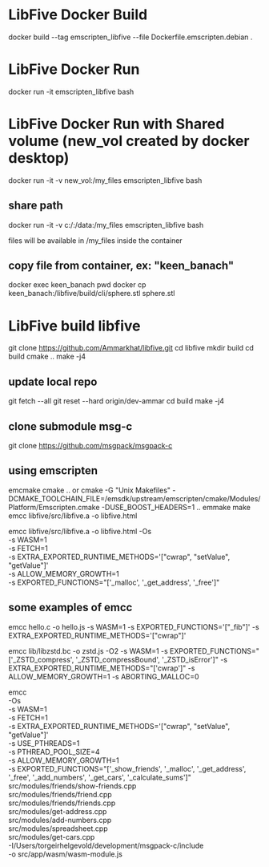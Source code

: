 # LibFive Docker Build
docker build --tag emscripten_libfive --file Dockerfile.emscripten.debian .

# LibFive Docker Run
docker run -it emscripten_libfive bash

# LibFive Docker Run with Shared volume (new_vol created by docker desktop)
docker run -it -v new_vol:/my_files emscripten_libfive bash

## share path
docker run -it -v c:/:/data:/my_files emscripten_libfive bash

files will be available in /my_files inside the container

## copy file from container, ex: "keen_banach"
docker exec keen_banach pwd
docker cp keen_banach:/libfive/build/cli/sphere.stl sphere.stl

# LibFive build libfive
git clone https://github.com/Ammarkhat/libfive.git
cd libfive
mkdir build
cd build
cmake ..
make -j4

## update local repo
git fetch --all
git reset --hard origin/dev-ammar
cd build
make -j4

## clone submodule msg-c
git clone https://github.com/msgpack/msgpack-c

## using emscripten
emcmake cmake ..
or
cmake -G "Unix Makefiles" -DCMAKE_TOOLCHAIN_FILE=/emsdk/upstream/emscripten/cmake/Modules/Platform/Emscripten.cmake -DUSE_BOOST_HEADERS=1 .. 
emmake make
emcc libfive/src/libfive.a -o libfive.html

emcc libfive/src/libfive.a -o libfive.html -Os \
      -s WASM=1 \
      -s FETCH=1 \
      -s EXTRA_EXPORTED_RUNTIME_METHODS='["cwrap", "setValue", "getValue"]' \
      -s ALLOW_MEMORY_GROWTH=1 \
      -s EXPORTED_FUNCTIONS="['_malloc', '_get_address', '_free']"

## some examples of emcc
emcc hello.c -o hello.js -s WASM=1 -s EXPORTED_FUNCTIONS='["_fib"]' -s EXTRA_EXPORTED_RUNTIME_METHODS='["cwrap"]'

emcc lib/libzstd.bc -o zstd.js -O2 -s WASM=1 -s EXPORTED_FUNCTIONS="['_ZSTD_compress', '_ZSTD_compressBound', '_ZSTD_isError']" -s EXTRA_EXPORTED_RUNTIME_METHODS="['cwrap']" -s ALLOW_MEMORY_GROWTH=1 -s ABORTING_MALLOC=0

emcc \
      -Os \
      -s WASM=1 \
      -s FETCH=1 \
      -s EXTRA_EXPORTED_RUNTIME_METHODS='["cwrap", "setValue", "getValue"]' \
      -s USE_PTHREADS=1 \
      -s PTHREAD_POOL_SIZE=4 \
      -s ALLOW_MEMORY_GROWTH=1 \
      -s EXPORTED_FUNCTIONS="['_show_friends', '_malloc', '_get_address', '_free', '_add_numbers', '_get_cars', '_calculate_sums']" \
      src/modules/friends/show-friends.cpp \
      src/modules/friends/friend.cpp \
      src/modules/friends/friends.cpp \
      src/modules/get-address.cpp \
      src/modules/add-numbers.cpp \
      src/modules/spreadsheet.cpp \
      src/modules/get-cars.cpp \
      -I/Users/torgeirhelgevold/development/msgpack-c/include \
      -o src/app/wasm/wasm-module.js

